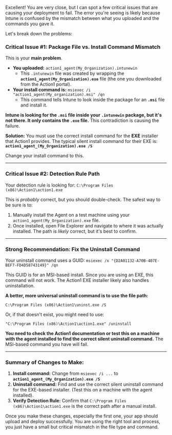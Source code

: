 Excellent! You are very close, but I can spot a few critical issues that are causing your deployment to fail. The error you're seeing is likely because Intune is confused by the mismatch between what you uploaded and the commands you gave it.

Let's break down the problems:

### Critical Issue #1: Package File vs. Install Command Mismatch

This is your **main problem**.

*   **You uploaded:** `action1_agent(My_Organization).intunewin`
    *   This `.intunewin` file was created by wrapping the **`action1_agent(My_Organization).exe`** file (the one you downloaded from the Action1 portal).
*   **Your install command is:** `msiexec /i "action1_agent(My_organization).msi" /qn`
    *   This command tells Intune to look inside the package for an **`.msi`** file and install it.

**Intune is looking for the `.msi` file inside your `.intunewin` package, but it's not there. It only contains the `.exe` file.** This contradiction is causing the failure.

**Solution:**
You must use the correct install command for the **EXE** installer that Action1 provides. The typical silent install command for their EXE is:
**`action1_agent_(My_Organization).exe /S`**

Change your install command to this.

---

### Critical Issue #2: Detection Rule Path

Your detection rule is looking for:
`C:\Program Files (x86)\Action1\action1.exe`

This is *probably* correct, but you should double-check. The safest way to be sure is to:
1.  Manually install the Agent on a test machine using your `action1_agent(My_Organization).exe` file.
2.  Once installed, open File Explorer and navigate to where it was actually installed. The path is *likely* correct, but it's best to confirm.

---

### Strong Recommendation: Fix the Uninstall Command

Your uninstall command uses a GUID: `msiexec /x "{D2A01132-A70B-407E-BEF7-FD4D58743149}" /qn`

This GUID is for an MSI-based install. Since you are using an EXE, this command will not work. The Action1 EXE installer likely also handles uninstallation.

**A better, more universal uninstall command is to use the file path:**
```
C:\Program Files (x86)\Action1\uninst.exe /S
```
Or, if that doesn't exist, you might need to use:
```
"C:\Program Files (x86)\Action1\action1.exe" /uninstall
```
**You need to check the Action1 documentation or test this on a machine with the agent installed to find the correct silent uninstall command.** The MSI-based command you have will fail.

---

### Summary of Changes to Make:

1.  **Install command:** Change from `msiexec /i ...` to **`action1_agent_(My_Organization).exe /S`**
2.  **Uninstall command:** Find and use the correct silent uninstall command for the EXE-based installer. (Test this on a machine with the agent installed).
3.  **Verify Detection Rule:** Confirm that `C:\Program Files (x86)\Action1\action1.exe` is the correct path after a manual install.

Once you make these changes, especially the first one, your app should upload and deploy successfully. You are using the right tool and process, you just have a small but critical mismatch in the file type and command.
